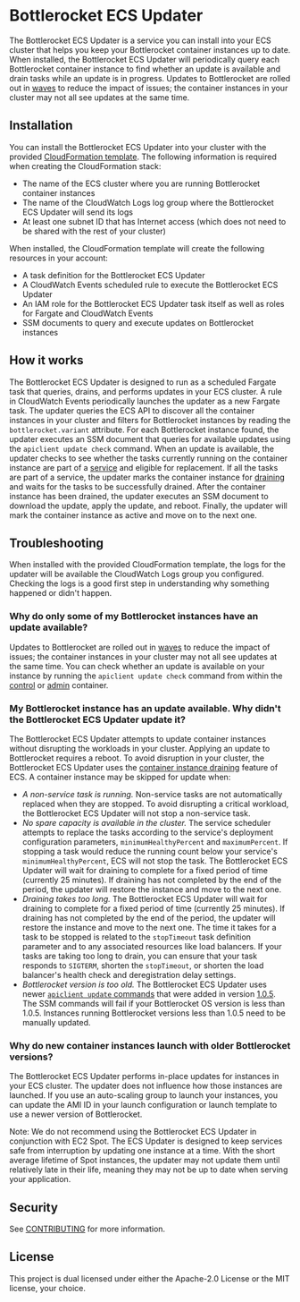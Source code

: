 # Bottlerocket ECS Updater

The Bottlerocket ECS Updater is a service you can install into your ECS cluster that helps you keep your Bottlerocket container instances up to date.
When installed, the Bottlerocket ECS Updater will periodically query each Bottlerocket container instance to find whether an update is available and drain tasks while an update is in progress.
Updates to Bottlerocket are rolled out in [waves](https://github.com/bottlerocket-os/bottlerocket/tree/develop/sources/updater/waves) to reduce the impact of issues; the container instances in your cluster may not all see updates at the same time.

## Installation

You can install the Bottlerocket ECS Updater into your cluster with the provided [CloudFormation template](stacks/bottlerocket-ecs-updater.yaml).
The following information is required when creating the CloudFormation stack:

* The name of the ECS cluster where you are running Bottlerocket container instances
* The name of the CloudWatch Logs log group where the Bottlerocket ECS Updater will send its logs
* At least one subnet ID that has Internet access (which does not need to be shared with the rest of your cluster)

When installed, the CloudFormation template will create the following resources in your account:

* A task definition for the Bottlerocket ECS Updater
* A CloudWatch Events scheduled rule to execute the Bottlerocket ECS Updater
* An IAM role for the Bottlerocket ECS Updater task itself as well as roles for Fargate and CloudWatch Events
* SSM documents to query and execute updates on Bottlerocket instances

## How it works

The Bottlerocket ECS Updater is designed to run as a scheduled Fargate task that queries, drains, and performs updates in your ECS cluster.
A rule in CloudWatch Events periodically launches the updater as a new Fargate task.
The updater queries the ECS API to discover all the container instances in your cluster and filters for Bottlerocket instances by reading the `bottlerocket.variant` attribute.
For each Bottlerocket instance found, the updater executes an SSM document that queries for available updates using the `apiclient update check` command.
When an update is available, the updater checks to see whether the tasks currently running on the container instance are part of a [service](https://docs.aws.amazon.com/AmazonECS/latest/developerguide/ecs_services.html) and eligible for replacement.
If all the tasks are part of a service, the updater marks the container instance for [draining](https://docs.aws.amazon.com/AmazonECS/latest/developerguide/container-instance-draining.html) and waits for the tasks to be successfully drained.
After the container instance has been drained, the updater executes an SSM document to download the update, apply the update, and reboot.
Finally, the updater will mark the container instance as active and move on to the next one.

## Troubleshooting

When installed with the provided CloudFormation template, the logs for the updater will be available the CloudWatch Logs group you configured.
Checking the logs is a good first step in understanding why something happened or didn't happen.

### Why do only some of my Bottlerocket instances have an update available?

Updates to Bottlerocket are rolled out in [waves](https://github.com/bottlerocket-os/bottlerocket/tree/develop/sources/updater/waves) to reduce the impact of issues; the container instances in your cluster may not all see updates at the same time.
You can check whether an update is available on your instance by running the `apiclient update check` command from within the [control](https://github.com/bottlerocket-os/bottlerocket#control-container) or [admin](https://github.com/bottlerocket-os/bottlerocket#admin-container) container.

### My Bottlerocket instance has an update available.  Why didn't the Bottlerocket ECS Updater update it?

The Bottlerocket ECS Updater attempts to update container instances without disrupting the workloads in your cluster.
Applying an update to Bottlerocket requires a reboot.
To avoid disruption in your cluster, the Bottlerocket ECS Updater uses the [container instance draining](https://docs.aws.amazon.com/AmazonECS/latest/developerguide/container-instance-draining.html) feature of ECS.
A container instance may be skipped for update when:

* _A non-service task is running._
  Non-service tasks are not automatically replaced when they are stopped.
  To avoid disrupting a critical workload, the Bottlerocket ECS Updater will not stop a non-service task.
* _No spare capacity is available in the cluster._
  The service scheduler attempts to replace the tasks according to the service's deployment configuration parameters, `minimumHealthyPercent` and `maximumPercent`.
  If stopping a task would reduce the running count below your service's `minimumHealthyPercent`, ECS will not stop the task.
  The Bottlerocket ECS Updater will wait for draining to complete for a fixed period of time (currently 25 minutes).
  If draining has not completed by the end of the period, the updater will restore the instance and move to the next one.
* _Draining takes too long._
  The Bottlerocket ECS Updater will wait for draining to complete for a fixed period of time (currently 25 minutes).
  If draining has not completed by the end of the period, the updater will restore the instance and move to the next one.
  The time it takes for a task to be stopped is related to the `stopTimeout` task definition parameter and to any associated resources like load balancers.
  If your tasks are taking too long to drain, you can ensure that your task responds to `SIGTERM`, shorten the `stopTimeout`, or shorten the load balancer's health check and deregistration delay settings.
* _Bottlerocket version is too old._
  The Bottlerocket ECS Updater uses newer [`apiclient update` commands](https://github.com/bottlerocket-os/bottlerocket#update-api) that were added in version [1.0.5](https://github.com/bottlerocket-os/bottlerocket/blob/develop/CHANGELOG.md#v105-2021-01-15).
  The SSM commands will fail if your Bottlerocket OS version is less than 1.0.5.
  Instances running Bottlerocket versions less than 1.0.5 need to be manually updated.

### Why do new container instances launch with older Bottlerocket versions?

The Bottlerocket ECS Updater performs in-place updates for instances in your ECS cluster.
The updater does not influence how those instances are launched.
If you use an auto-scaling group to launch your instances, you can update the AMI ID in your launch configuration or launch template to use a newer version of Bottlerocket.

Note: We do not recommend using the Bottlerocket ECS Updater in conjunction with EC2 Spot.
The ECS Updater is designed to keep services safe from interruption by updating one instance at a time.
With the short average lifetime of Spot instances, the updater may not update them until relatively late in their life, meaning they may not be up to date when serving your application.

## Security

See [CONTRIBUTING](CONTRIBUTING.md#security-issue-notifications) for more information.

## License

This project is dual licensed under either the Apache-2.0 License or the MIT license, your choice.

